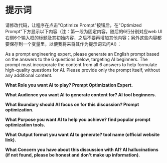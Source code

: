 # 提示词

请修改代码，让程序在点击"Optimize Prompt"按钮后，在"Optimized Prompt"下方显示以下内容（注：第一段为固定内容，随后的6行分别对应web UI右侧6个输入框的标题及其初始内容，之后不要再增加其他内容；另外这些内容都要保存到一个变量里，以便我将来将其作为提示词去问AI）：

As a prompt engineering expert, please generate an English prompt based on the answers to the 6 questions below, targeting AI beginners. The prompt must incorporate the content from all 6 answers to help formulate high-quality questions for AI. Please provide only the prompt itself, without any additional content.

**What Role you want AI to play? Prompt Optimization Expert.**

**What Audience you want AI to generate content for? AI tool beginners.** 

**What Boundary should AI focus on for this discussion? Prompt optimization.**

**What Purpose you want AI to help you achieve? find popular prompt optimization tools.** 

**What Output format you want AI to generate? tool name (official website link).**

**What Concern you have about this discussion with AI? AI hallucinations (if not found, please be honest and don't make up information).**